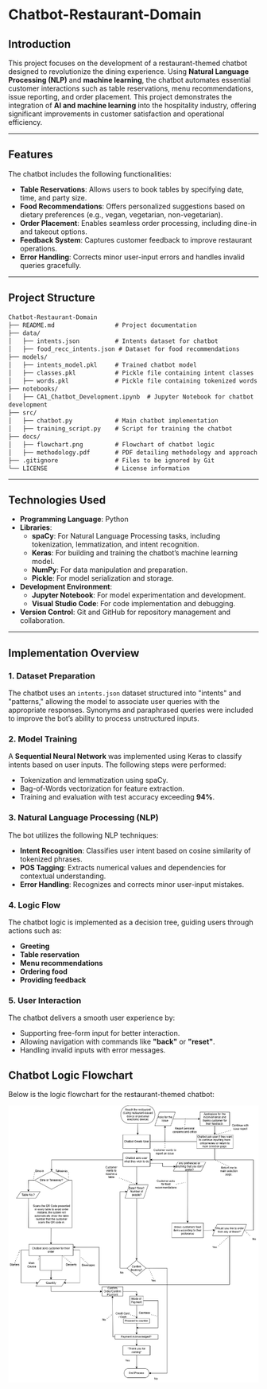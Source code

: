 # Chatbot-Restaurant-Domain

## Introduction
This project focuses on the development of a restaurant-themed chatbot designed to revolutionize the dining experience. Using **Natural Language Processing (NLP)** and **machine learning**, the chatbot automates essential customer interactions such as table reservations, menu recommendations, issue reporting, and order placement. 
This project demonstrates the integration of **AI and machine learning** into the hospitality industry, offering significant improvements in customer satisfaction and operational efficiency.

---

## Features
The chatbot includes the following functionalities:
- **Table Reservations**: Allows users to book tables by specifying date, time, and party size.
- **Food Recommendations**: Offers personalized suggestions based on dietary preferences (e.g., vegan, vegetarian, non-vegetarian).
- **Order Placement**: Enables seamless order processing, including dine-in and takeout options.
- **Feedback System**: Captures customer feedback to improve restaurant operations.
- **Error Handling**: Corrects minor user-input errors and handles invalid queries gracefully.

---

## Project Structure
```plaintext
Chatbot-Restaurant-Domain
├── README.md                 # Project documentation
├── data/
│   ├── intents.json          # Intents dataset for chatbot
│   ├── food_recc_intents.json # Dataset for food recommendations
├── models/
│   ├── intents_model.pkl     # Trained chatbot model
│   ├── classes.pkl           # Pickle file containing intent classes
│   ├── words.pkl             # Pickle file containing tokenized words
├── notebooks/
│   ├── CA1_Chatbot_Development.ipynb  # Jupyter Notebook for chatbot development
├── src/
│   ├── chatbot.py            # Main chatbot implementation
│   ├── training_script.py    # Script for training the chatbot
├── docs/
│   ├── flowchart.png         # Flowchart of chatbot logic
│   ├── methodology.pdf       # PDF detailing methodology and approach
├── .gitignore                # Files to be ignored by Git
└── LICENSE                   # License information
```

---

## Technologies Used
- **Programming Language**: Python
- **Libraries**:
  - **spaCy**: For Natural Language Processing tasks, including tokenization, lemmatization, and intent recognition.
  - **Keras**: For building and training the chatbot’s machine learning model.
  - **NumPy**: For data manipulation and preparation.
  - **Pickle**: For model serialization and storage.
- **Development Environment**:
  - **Jupyter Notebook**: For model experimentation and development.
  - **Visual Studio Code**: For code implementation and debugging.
- **Version Control**: Git and GitHub for repository management and collaboration.

---

## Implementation Overview

### 1. Dataset Preparation
The chatbot uses an `intents.json` dataset structured into "intents" and "patterns," allowing the model to associate user queries with the appropriate responses. Synonyms and paraphrased queries were included to improve the bot’s ability to process unstructured inputs.

### 2. Model Training
A **Sequential Neural Network** was implemented using Keras to classify intents based on user inputs. The following steps were performed:
- Tokenization and lemmatization using spaCy.
- Bag-of-Words vectorization for feature extraction.
- Training and evaluation with test accuracy exceeding **94%**.

### 3. Natural Language Processing (NLP)
The bot utilizes the following NLP techniques:
- **Intent Recognition**: Classifies user intent based on cosine similarity of tokenized phrases.
- **POS Tagging**: Extracts numerical values and dependencies for contextual understanding.
- **Error Handling**: Recognizes and corrects minor user-input mistakes.

### 4. Logic Flow
The chatbot logic is implemented as a decision tree, guiding users through actions such as:
- **Greeting**
- **Table reservation**
- **Menu recommendations**
- **Ordering food**
- **Providing feedback**

### 5. User Interaction
The chatbot delivers a smooth user experience by:
- Supporting free-form input for better interaction.
- Allowing navigation with commands like **"back"** or **"reset"**.
- Handling invalid inputs with error messages.

## Chatbot Logic Flowchart

Below is the logic flowchart for the restaurant-themed chatbot:

![Chatbot Logic Flowchart](Docs/Ai_ML%20Flowchart.drawio.png)






